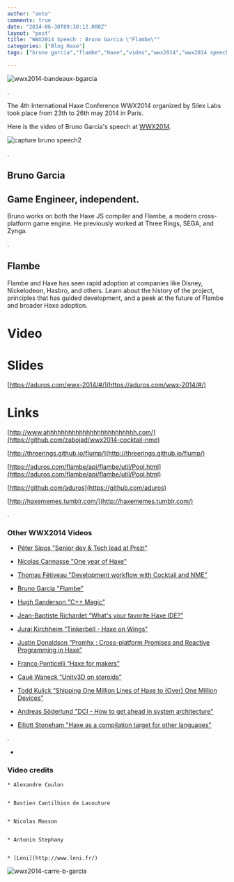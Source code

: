 ```yaml
---
author: "anto"
comments: true
date: "2014-06-30T09:30:12.000Z"
layout: "post"
title: "WWX2014 Speech : Bruno Garcia \"Flambe\""
categories: ["Blog Haxe"]
tags: ["bruno garcia","flambe","Haxe","video","wwx2014","wwx2014 speech"]

---
```

![wwx2014-bandeaux-bgarcia](https://www.silexlabs.org/wp-content/uploads/2014/06/wwx2014-bandeaux-bgarcia.png)

.

The 4th International Haxe Conference WWX2014 organized by Silex Labs took place from 23th to 26th may 2014 in Paris.

Here is the video of Bruno Garcia's speech at [WWX2014](http://wwx.silexlabs.org/2014/).


![capture bruno speech2](https://www.silexlabs.org/wp-content/uploads/2014/06/capture-bruno-speech2-687x458.jpg)




.







## Bruno Garcia




## Game Engineer, independent.







Bruno works on both the Haxe JS compiler and Flambe, a modern cross-platform game engine. He previously worked at Three Rings, SEGA, and Zynga.




.










## Flambe







Flambe and Haxe has seen rapid adoption at companies like Disney, Nickelodeon, Hasbro, and others. Learn about the history of the project, principles that has guided development, and a peek at the future of Flambe and broader Haxe adoption.















# Video





# Slides





[https://aduros.com/wwx-2014/#/](https://aduros.com/wwx-2014/#/)


# Links


[http://www.ahhhhhhhhhhhhhhhhhhhhhhhhh.com/](https://github.com/zabojad/wwx2014-cocktail-nme)

[http://threerings.github.io/flump/](http://threerings.github.io/flump/)

[https://aduros.com/flambe/api/flambe/util/Pool.html](https://aduros.com/flambe/api/flambe/util/Pool.html)

[https://github.com/aduros](https://github.com/aduros)

[http://haxememes.tumblr.com/](http://haxememes.tumblr.com/)

.





### Other WWX2014 Videos






  * [Péter Sipos "Senior dev & Tech lead at Prezi"](https://www.silexlabs.org/?p=202977)


  * [Nicolas Cannasse "One year of Haxe"](https://www.silexlabs.org/?p=202725)


  * [Thomas Fétiveau "Development workflow with Cocktail and NME"](https://www.silexlabs.org/?p=202751)


  * [Bruno Garcia "Flambe"](https://www.silexlabs.org/?p=202765)


  * [Hugh Sanderson "C++ Magic"](https://www.silexlabs.org/?p=202807)


  * [Jean-Baptiste Richardet “What's your favorite Haxe IDE?”](https://www.silexlabs.org/?p=202957)


  * [Juraj Kirchheim “Tinkerbell - Haxe on Wings”](https://www.silexlabs.org/?p=202939)


  * [Justin Donaldson “Promhx : Cross-platform Promises and Reactive Programming in Haxe”](https://www.silexlabs.org/?p=202971)


  * [Franco Ponticelli “Haxe for makers”](https://www.silexlabs.org/?p=202990)


  * [Cauê Waneck “Unity3D on steroids”](https://www.silexlabs.org/?p=203012)


  * [Todd Kulick “Shipping One Million Lines of Haxe to (Over) One Million Devices”](https://www.silexlabs.org/?p=203004)


  * [Andreas Söderlund "DCI - How to get ahead in system architecture"](https://www.silexlabs.org/?p=203019)


  * [Elliott Stoneham "Haxe as a compilation target for other languages"](https://www.silexlabs.org/?p=202984)







.









  *


### Video credits




    * Alexandre Coulon


    * Bastien Cantilhion de Lacouture


    * Nicolas Masson


    * Antonin Stephany


    * [Léni](http://www.leni.fr/)
















![wwx2014-carre-b-garcia](https://www.silexlabs.org/wp-content/uploads/2014/06/wwx2014-carre-b-garcia.png)


